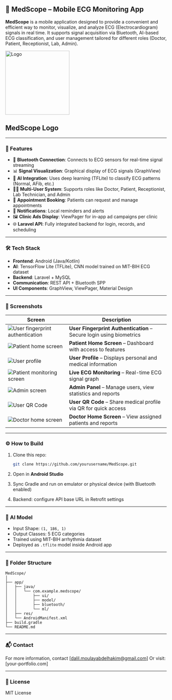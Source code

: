 ## 📱 MedScope – Mobile ECG Monitoring App

**MedScope** is a mobile application designed to provide a convenient and efficient way to monitor, visualize, and analyze ECG (Electrocardiogram) signals in real time. It supports signal acquisition via Bluetooth, AI-based ECG classification, and user management tailored for different roles (Doctor, Patient, Receptionist, Lab, Admin).

<img width="200" height="200" alt="Logo" src="https://github.com/user-attachments/assets/643a6ede-5e15-4dc2-b1c8-8c2ead549e58" />
<h2>MedScope Logo</h2>


---

### 🚀 Features

* 🔌 **Bluetooth Connection**: Connects to ECG sensors for real-time signal streaming
* 📊 **Signal Visualization**: Graphical display of ECG signals (GraphView)
* 🧠 **AI Integration**: Uses deep learning (TFLite) to classify ECG patterns (Normal, AFib, etc.)
* 👨‍⚕️ **Multi-User System**: Supports roles like Doctor, Patient, Receptionist, Lab Technician, and Admin
* 📅 **Appointment Booking**: Patients can request and manage appointments
* 🔔 **Notifications**: Local reminders and alerts
* 🖼️ **Clinic Ads Display**: ViewPager for in-app ad campaigns per clinic
* 🌐 **Laravel API**: Fully integrated backend for login, records, and scheduling

---

### 🛠️ Tech Stack

* **Frontend**: Android (Java/Kotlin)
* **AI**: TensorFlow Lite (TFLite), CNN model trained on MIT-BIH ECG dataset
* **Backend**: Laravel + MySQL
* **Communication**: REST API + Bluetooth SPP
* **UI Components**: GraphView, ViewPager, Material Design

---

### 📸 Screenshots
| Screen | Description |
|--------|-------------|
| ![User fingerprint authentication](https://github.com/user-attachments/assets/d463e0ee-e77e-4bb2-a65b-b3e244854a13) | **User Fingerprint Authentication** – Secure login using biometrics |
| ![Patient home screen](https://github.com/user-attachments/assets/9f7753ff-8618-42c0-839b-c14de8cfc25e) | **Patient Home Screen** – Dashboard with access to features |
| ![User profile](https://github.com/user-attachments/assets/e971278d-69d7-42c8-af28-b013ba1a0b44) | **User Profile** – Displays personal and medical information |
| ![Patient monitoring screen](https://github.com/user-attachments/assets/72f6d943-8596-43a6-b8dd-a763ae700459) | **Live ECG Monitoring** – Real-time ECG signal graph |
| ![Admin screen](https://github.com/user-attachments/assets/5c122194-24a7-4056-8da8-b4153adc7ac0) | **Admin Panel** – Manage users, view statistics and reports |
| ![User QR Code](https://github.com/user-attachments/assets/89ef02e5-670a-4c5b-af64-0b426045db23) | **User QR Code** – Share medical profile via QR for quick access |
| ![Doctor home screen](https://github.com/user-attachments/assets/4818ea7f-a914-48ea-9f07-e89f7ddac9d7) | **Doctor Home Screen** – View assigned patients and reports |

---

### ⚙️ How to Build

1. Clone this repo:

   ```bash
   git clone https://github.com/yourusername/MedScope.git
   ```
2. Open in **Android Studio**
3. Sync Gradle and run on emulator or physical device (with Bluetooth enabled)
4. Backend: configure API base URL in Retrofit settings

---

### 🤖 AI Model

* Input Shape: `(1, 186, 1)`
* Output Classes: 5 ECG categories
* Trained using MIT-BIH arrhythmia dataset
* Deployed as `.tflite` model inside Android app

---

### 📂 Folder Structure

```
MedScope/
│
├── app/
│   ├── java/
│   │   └── com.example.medscope/
│   │       ├── ui/
│   │       ├── model/
│   │       ├── bluetooth/
│   │       └── ml/
│   ├── res/
│   └── AndroidManifest.xml
├── build.gradle
└── README.md
```

---

### 📬 Contact

For more information, contact \[[dalil.moulayabdelhakim@gmail.com](mailto:dalil.moulayabdelhakim@gmail.com)]
Or visit: \[your-portfolio.com]

---

### 📄 License

MIT License
